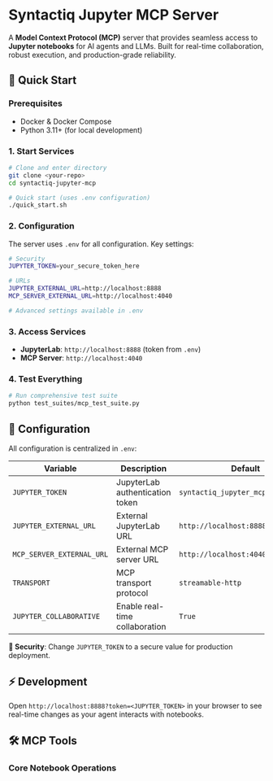 # Syntactiq Jupyter MCP Server

A **Model Context Protocol (MCP)** server that provides seamless access to **Jupyter notebooks** for AI agents and LLMs. Built for real-time collaboration, robust execution, and production-grade reliability.

## 🚀 Quick Start

### Prerequisites
- Docker & Docker Compose
- Python 3.11+ (for local development)

### 1. **Start Services**

```bash
# Clone and enter directory
git clone <your-repo>
cd syntactiq-jupyter-mcp

# Quick start (uses .env configuration)
./quick_start.sh
```

### 2. **Configuration**

The server uses `.env` for all configuration. Key settings:

```bash
# Security
JUPYTER_TOKEN=your_secure_token_here

# URLs  
JUPYTER_EXTERNAL_URL=http://localhost:8888
MCP_SERVER_EXTERNAL_URL=http://localhost:4040

# Advanced settings available in .env
```

### 3. **Access Services**

- **JupyterLab**: `http://localhost:8888` (token from `.env`)
- **MCP Server**: `http://localhost:4040`

### 4. **Test Everything**

```bash
# Run comprehensive test suite
python test_suites/mcp_test_suite.py
```

## 🔧 Configuration

All configuration is centralized in `.env`:

| Variable | Description | Default |
|----------|-------------|---------|
| `JUPYTER_TOKEN` | JupyterLab authentication token | `syntactiq_jupyter_mcp_token_2024` |
| `JUPYTER_EXTERNAL_URL` | External JupyterLab URL | `http://localhost:8888` |
| `MCP_SERVER_EXTERNAL_URL` | External MCP server URL | `http://localhost:4040` |
| `TRANSPORT` | MCP transport protocol | `streamable-http` |
| `JUPYTER_COLLABORATIVE` | Enable real-time collaboration | `True` |

**🔐 Security**: Change `JUPYTER_TOKEN` to a secure value for production deployment.

## ⚡ Development

Open `http://localhost:8888?token=<JUPYTER_TOKEN>` in your browser to see real-time changes as your agent interacts with notebooks.

## 🛠 MCP Tools

### **Core Notebook Operations**
